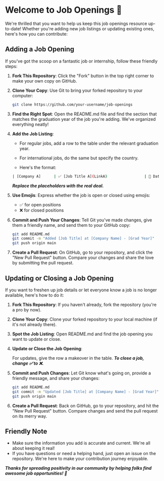 # Welcome to Job Openings 🌟

We're thrilled that you want to help us keep this job openings resource up-to-date! Whether you're adding new job listings or updating existing ones, here's how you can contribute:

## Adding a Job Opening

If you've got the scoop on a fantastic job or internship, follow these friendly steps:

1. **Fork This Repository**: Click the "Fork" button in the top right corner to make your own copy on GitHub.

2. **Clone Your Copy**: Use Git to bring your forked repository to your computer:

    ```bash
    git clone https://github.com/your-username/job-openings
    ```

3. **Find the Right Spot**: Open the README.md file and find the section that matches the graduation year of the job you're adding. We've organized everything neatly!

4. **Add the Job Listing**:

    - For regular jobs, add a row to the table under the relevant graduation year.
    - For international jobs, do the same but specify the country.

    - Here's the format:
    ```bash
    | [Company A]      | ✅ [Job Title A](LinkA)                 | 📅 Date Posted A   |
    ```

    ***Replace the placeholders with the real deal.***

5. **Use Emojis**: Express whether the job is open or closed using emojis:

    - ✅ for open positions
    - ❌ for closed positions
6. **Commit and Push Your Changes**: Tell Git you've made changes, give them a friendly name, and send them to your GitHub copy:

    ```bash
    git add README.md
    git commit -m "Added [Job Title] at [Company Name] - [Grad Year]"
    git push origin main
    ```
7. **Create a Pull Request**: On GitHub, go to your repository, and click the "New Pull Request" button. Compare your changes and share the love by submitting the pull request.

## Updating or Closing a Job Opening
If you want to freshen up job details or let everyone know a job is no longer available, here's how to do it:

1. **Fork This Repository**: If you haven't already, fork the repository (you're a pro by now).

2. **Clone Your Copy**: Clone your forked repository to your local machine (if it's not already there).

3. **Spot the Job Listing**: Open README.md and find the job opening you want to update or close.

4. **Update or Close the Job Opening**:

    For updates, give the row a makeover in the table.
    ***To close a job, change ✅ to ❌.***

5. **Commit and Push Changes**: Let Git know what's going on, provide a friendly message, and share your changes:

    ```bash
    git add README.md
    git commit -m "Updated [Job Title] at [Company Name] - [Grad Year]"
    git push origin main
    ```
6. **Create a Pull Request**: Back on GitHub, go to your repository, and hit the "New Pull Request" button. Compare changes and send the pull request on its merry way.

## Friendly Note
- Make sure the information you add is accurate and current. We're all about keeping it real!
- If you have questions or need a helping hand, just open an issue on the repository. We're here to make your contribution journey enjoyable.

***Thanks for spreading positivity in our community by helping folks find awesome job opportunities! 🌟***
